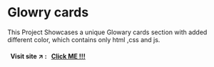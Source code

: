 # Glowry cards
This Project Showcases a unique Glowary cards section with added different color, which contains only html ,css and js.

#### &nbsp; Visit site :arrow_upper_right: : &nbsp; [Click ME !!!](https://kallangouda.github.io/Glowry-cards/)
